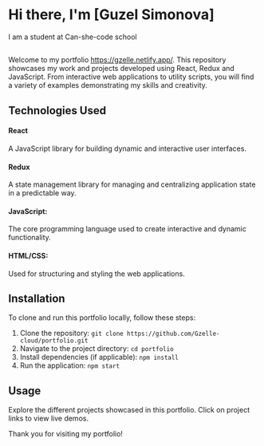 # Hi there, I'm [Guzel Simonova]
I am a student at Can-she-code school
##
Welcome to my portfolio <https://gzelle.netlify.app/>. This repository showcases my work and projects developed using React, Redux and JavaScript. From interactive web applications to utility scripts, you will find a variety of examples demonstrating my skills and creativity.

## Technologies Used
#### React
A JavaScript library for building dynamic and interactive user interfaces.
#### Redux
A state management library for managing and centralizing application state in a predictable way.
#### JavaScript: 
The core programming language used to create interactive and dynamic functionality.
#### HTML/CSS: 
Used for structuring and styling the web applications.

## Installation
To clone and run this portfolio locally, follow these steps:
1. Clone the repository: `git clone https://github.com/Gzelle-cloud/portfolio.git`
2. Navigate to the project directory: `cd portfolio`
3. Install dependencies (if applicable): `npm install`
4. Run the application: `npm start`

## Usage
Explore the different projects showcased in this portfolio.
Click on project links to view live demos.

Thank you for visiting my portfolio!
